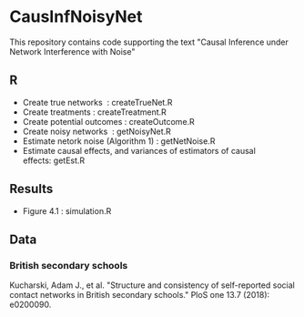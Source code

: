 # CausInfNoisyNet
This repository contains code supporting the text "Causal Inference under Network Interference with Noise"

 

## R

* Create true networks   : createTrueNet.R
* Create treatments : createTreatment.R
* Create potential outcomes : createOutcome.R
* Create noisy networks   : getNoisyNet.R
* Estimate netork noise (Algorithm 1)  : getNetNoise.R 
* Estimate causal effects, and variances of estimators of causal effects: getEst.R


## Results

* Figure 4.1 : simulation.R

## Data

### British secondary schools
Kucharski, Adam J., et al. "Structure and consistency of self-reported social contact networks in British secondary schools." PloS one 13.7 (2018): e0200090.
